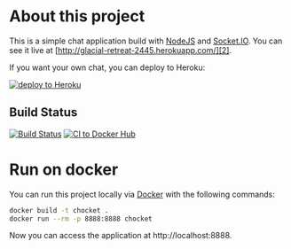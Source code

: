 About this project
==================

This is a simple chat application build with [NodeJS][0] and [Socket.IO][1]. You can see it live at [http://glacial-retreat-2445.herokuapp.com/][2].

If you want your own chat, you can deploy to Heroku: 

[![deploy to Heroku](https://www.herokucdn.com/deploy/button.png)](https://heroku.com/deploy)

Build Status
------------

[![Build Status](https://secure.travis-ci.org/MoriTanosuke/chocket.png?branch=master)](http://travis-ci.org/MoriTanosuke/chocket)
[![CI to Docker Hub](https://github.com/MoriTanosuke/chocket/actions/workflows/main.yml/badge.svg)](https://github.com/MoriTanosuke/chocket/actions/workflows/main.yml)

Run on docker
=============

You can run this project locally via [Docker][3] with the following commands:

````bash
docker build -t chocket .
docker run --rm -p 8888:8888 chocket
````

Now you can access the application at http://localhost:8888.

[0]: http://nodejs.org/
[1]: http://socket.io/
[2]: http://glacial-retreat-2445.herokuapp.com/
[3]: https://docker.com
